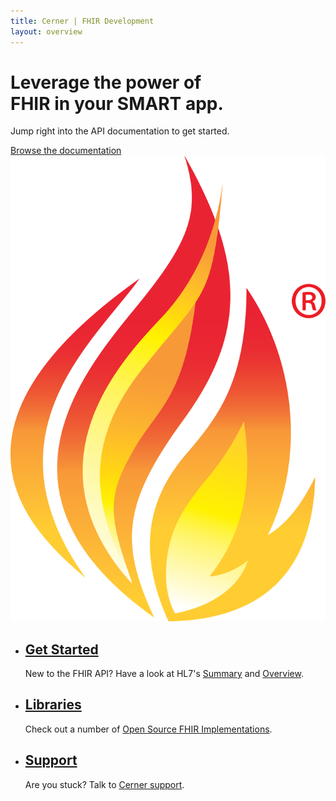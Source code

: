 ```yaml
---
title: Cerner | FHIR Development
layout: overview
---
```


<div class="wrapper feature">
  <h1>
    Leverage the power of<br />
    FHIR in your SMART app.
  </h1>
  <p class="intro">Jump right into the API documentation to get started.</p>
  <a href="/dstu1/" class="button">Browse the documentation</a>
  <img src="/images/fhir.png" class="fhirlogo" alt="FHIR" />
</div>

<div class="full-width-divider">
  <ul class="wrapper highlights">
    <li class="highlight-module">
      <a href="http://www.hl7.org/implement/standards/fhir/summary.html"><span class="mega-octicon octicon-file-text"></span></a>
      <h2><a href="http://www.hl7.org/implement/standards/fhir/summary.html">Get Started</a></h2>
      <p>New to the FHIR API? Have a look at HL7's <a href="http://www.hl7.org/implement/standards/fhir/summary.html">Summary</a>
       and <a href="http://www.hl7.org/implement/standards/fhir/overview.html">Overview</a>.</p>
    </li>
    <li class="highlight-module">
      <a href="http://wiki.hl7.org/index.php?title=Open_Source_FHIR_implementations"><span class="mega-octicon octicon-code"></span></a>
      <h2><a href="http://wiki.hl7.org/index.php?title=Open_Source_FHIR_implementations">Libraries</a></h2>
      <p>Check out a number of <a href="http://wiki.hl7.org/index.php?title=Open_Source_FHIR_implementations">Open Source FHIR Implementations</a>.</p>
    </li>
    <li class="highlight-module">
      <a href="https://groups.google.com/d/forum/cerner-fhir-developers"><span class="mega-octicon octicon-mail-read"></span></a>
      <h2><a href="https://groups.google.com/d/forum/cerner-fhir-developers">Support</a></h2>
      <p>Are you stuck? Talk to <a href="https://groups.google.com/d/forum/cerner-fhir-developers">Cerner support</a>.</p>
    </li>
  </ul>
</div>
